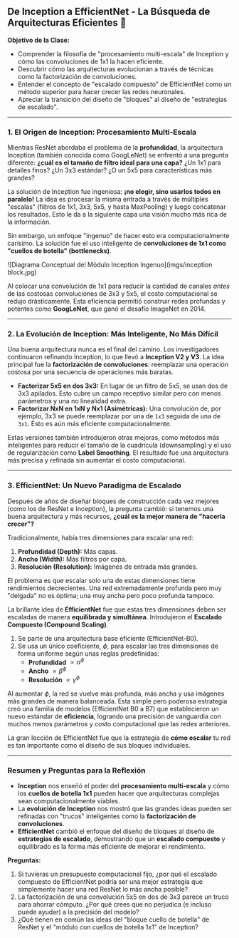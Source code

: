 ## De Inception a EfficientNet - La Búsqueda de Arquitecturas Eficientes 🚀

**Objetivo de la Clase:**

* Comprender la filosofía de "procesamiento multi-escala" de Inception y cómo las convoluciones de 1x1 la hacen eficiente.
* Descubrir cómo las arquitecturas evolucionan a través de técnicas como la factorización de convoluciones.
* Entender el concepto de "escalado compuesto" de EfficientNet como un método superior para hacer crecer las redes neuronales.
* Apreciar la transición del diseño de "bloques" al diseño de "estrategias de escalado".

---

### **1. El Origen de Inception: Procesamiento Multi-Escala**

Mientras ResNet abordaba el problema de la **profundidad**, la arquitectura Inception (también conocida como GoogLeNet) se enfrentó a una pregunta diferente: **¿cuál es el tamaño de filtro ideal para una capa?** ¿Un 1x1 para detalles finos? ¿Un 3x3 estándar? ¿O un 5x5 para características más grandes?

La solución de Inception fue ingeniosa: **¡no elegir, sino usarlos todos en paralelo!** La idea es procesar la misma entrada a través de múltiples "escalas" (filtros de 1x1, 3x3, 5x5, y hasta MaxPooling) y luego concatenar los resultados. Esto le da a la siguiente capa una visión mucho más rica de la información.

Sin embargo, un enfoque "ingenuo" de hacer esto era computacionalmente carísimo. La solución fue el uso inteligente de **convoluciones de 1x1 como "cuellos de botella" (bottlenecks)**.

![Diagrama Conceptual del Módulo Inception Ingenuo](imgs/inception block.jpg)

Al colocar una convolución de 1x1 para reducir la cantidad de canales *antes* de las costosas convoluciones de 3x3 y 5x5, el costo computacional se redujo drásticamente. Esta eficiencia permitió construir redes profundas y potentes como **GoogLeNet**, que ganó el desafío ImageNet en 2014.

---

### **2. La Evolución de Inception: Más Inteligente, No Más Difícil**

Una buena arquitectura nunca es el final del camino. Los investigadores continuaron refinando Inception, lo que llevó a **Inception V2 y V3**. La idea principal fue la **factorización de convoluciones**: reemplazar una operación costosa por una secuencia de operaciones más baratas.

* **Factorizar 5x5 en dos 3x3:** En lugar de un filtro de 5x5, se usan dos de 3x3 apilados. Esto cubre un campo receptivo similar pero con menos parámetros y una no linealidad extra.
* **Factorizar NxN en 1xN y Nx1 (Asimétricas):** Una convolución de, por ejemplo, 3x3 se puede reemplazar por una de `1x3` seguida de una de `3x1`. Esto es aún más eficiente computacionalmente.

Estas versiones también introdujeron otras mejoras, como métodos más inteligentes para reducir el tamaño de la cuadrícula (downsampling) y el uso de regularización como **Label Smoothing**. El resultado fue una arquitectura más precisa y refinada sin aumentar el costo computacional.

---

### **3. EfficientNet: Un Nuevo Paradigma de Escalado**

Después de años de diseñar bloques de construcción cada vez mejores (como los de ResNet e Inception), la pregunta cambió: si tenemos una buena arquitectura y más recursos, **¿cuál es la mejor manera de "hacerla crecer"?**

Tradicionalmente, había tres dimensiones para escalar una red:
1.  **Profundidad (Depth):** Más capas.
2.  **Ancho (Width):** Más filtros por capa.
3.  **Resolución (Resolution):** Imágenes de entrada más grandes.

El problema es que escalar solo una de estas dimensiones tiene rendimientos decrecientes. Una red extremadamente profunda pero muy "delgada" no es óptima; una muy ancha pero poco profunda tampoco.

La brillante idea de **EfficientNet** fue que estas tres dimensiones deben ser escaladas de manera **equilibrada y simultánea**. Introdujeron el **Escalado Compuesto (Compound Scaling)**.

1.  Se parte de una arquitectura base eficiente (EfficientNet-B0).
2.  Se usa un único coeficiente, $\phi$, para escalar las tres dimensiones de forma uniforme según unas reglas predefinidas:
    * **Profundidad** $\propto \alpha^\phi$
    * **Ancho** $\propto \beta^\phi$
    * **Resolución** $\propto \gamma^\phi$

Al aumentar $\phi$, la red se vuelve más profunda, más ancha y usa imágenes más grandes de manera balanceada. Esta simple pero poderosa estrategia creó una familia de modelos (EfficientNet B0 a B7) que establecieron un nuevo estándar de **eficiencia**, logrando una precisión de vanguardia con muchos menos parámetros y costo computacional que las redes anteriores.

La gran lección de EfficientNet fue que la estrategia de **cómo escalar** tu red es tan importante como el diseño de sus bloques individuales.

---

### **Resumen y Preguntas para la Reflexión**

* **Inception** nos enseñó el poder del **procesamiento multi-escala** y cómo los **cuellos de botella 1x1** pueden hacer que arquitecturas complejas sean computacionalmente viables.
* La **evolución de Inception** nos mostró que las grandes ideas pueden ser refinadas con "trucos" inteligentes como la **factorización de convoluciones**.
* **EfficientNet** cambió el enfoque del diseño de bloques al diseño de **estrategias de escalado**, demostrando que un **escalado compuesto** y equilibrado es la forma más eficiente de mejorar el rendimiento.

**Preguntas:**

1.  Si tuvieras un presupuesto computacional fijo, ¿por qué el escalado compuesto de EfficientNet podría ser una mejor estrategia que simplemente hacer una red ResNet lo más ancha posible?
2.  La factorización de una convolución 5x5 en dos de 3x3 parece un truco para ahorrar cómputo. ¿Por qué crees que no perjudica (e incluso puede ayudar) a la precisión del modelo?
3.  ¿Qué tienen en común las ideas del "bloque cuello de botella" de ResNet y el "módulo con cuellos de botella 1x1" de Inception?